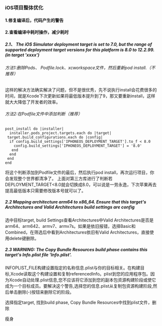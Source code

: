 ### iOS项目整体优化

#### 1.修复编译后，代码产生的警告
#### 2.查看编译中耗时操作，减少耗时

##### 2.1、 The iOS Simulator deployment target is set to 7.0, but the range of supported deployment target versions for this platform is 8.0 to 12.2.99. (in target 'xxxx')

###### 方法1:删除Pods、 Podfile.lock、xcworkspace文件，然后重新pod install.（不推荐）

这样的解决方法确实解决了问题，但不是很优秀，先不说执行install会花费很多的时间，就是Xcode下次更新如果将最低版本提升到了9，那又要重新install，这样就大大降低了开发者的效率。

###### 方法2:在Podfile文件中添加判断（推荐）

```
post_install do |installer|
  installer.pods_project.targets.each do |target|
 target.build_configurations.each do |config|
  if config.build_settings['IPHONEOS_DEPLOYMENT_TARGET'].to_f < 8.0
    config.build_settings['IPHONEOS_DEPLOYMENT_TARGET'] = '8.0'
   end
  end
 end
end
```

将这个判断添加到Podfile文件的最后，然后执行pod install，再次运行项目，你会发现整个世界都清净了。
上面对第三方库进行了判断若DEPLOYMENT_TARGET<8.0就会切换成8.0，可以说是一劳永逸，下次苹果再去提高最低版本只需要修改版本号就可以了。

##### 2.2 Mapping architecture arm64 to x86_64. Ensure that this target's Architectures and Valid Architectures build settings are config

选中目标target, build Settings查看Architectures中Valid Architectures是否是arm64、arm642、armv7、armv7s。如果是依旧报错，选择Basic和Combined，在筛选后中看到Architectures依旧有Valid Architectures，直接使用delete键删除。


##### 2.3 WARNING: The Copy Bundle Resources build phase contains this target's Info.plist file 'Info.plist'.

INFOPLIST_FILE构建设置指定的名称信息.plist与你的目标相关。在构建目标,Xcode读取这个构建设置和复制referencedInfo。plist到您的应用程序包。因为Xcode自动处理.plist信息,您不应该将它添加到您的副本包资源构建阶段或使它成为一个目标成员。要解决这个警告,选择您的信息.plist从复制包资源构建阶段,然后单击删除(-)按钮来删除它的阶段。

选择指定target, 找到build phase, Copy Bundle Resources中找到plist文件，删除



瘦身[](https://juejin.im/post/5b61474ce51d4515b01c00ef)

